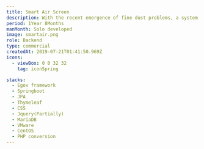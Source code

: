 ```yaml
---
title: Smart Air Screen
description: With the recent emergence of fine dust problems, a system that to manage air pollution status and countermeasures has been developed. It was upgraded last year, so it doesn't exist now.
period: 1Year 8Months
manMonth: Solo developed
image: smartair.png
role: Backend
type: commercial
createdAt: 2019-07-21T01:41:50.969Z
icons:
  - viewBox: 0 0 32 32
    tag: iconSpring

stacks:
  - Egov framework
  - Springboot
  - JPA
  - Thymeleaf
  - CSS
  - Jquery(Partially)
  - MariaDB
  - VMware
  - CentOS
  - PHP conversion
---
```

